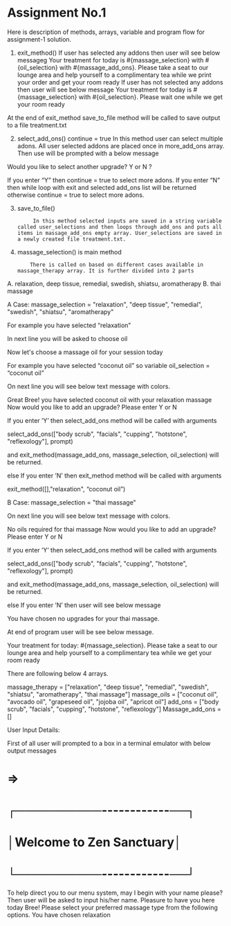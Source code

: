 # Assignment No.1
Here is description of methods, arrays, variable and program flow for assignment-1 solution.

1. exit_method()
If user has selected any addons then user will see below messageg
               Your treatment for today is #{massage_selection} with #{oil_selection} with         #{massage_add_ons}. Please take a seat to our lounge area and help yourself to a complimentary tea while we print your order  and get your room ready
If user has not selected any addons then user will see below message
Your treatment for today is #{massage_selection} with #{oil_selection}. Please wait one while we get your room ready

At the end of exit_method save_to_file method will be called to save output to a file treatment.txt

2. select_add_ons()
continue = true
           In this method user can select multiple adons. All user selected addons are placed once in more_add_ons array. Then use will be prompted with a below message

Would you like to select another upgrade? Y or N ?

If you enter “Y” then continue = true to select more adons. 
If you enter “N” then while loop with exit and selected add_ons list will be returned otherwise continue = true to select more adons.

3. save_to_file()

            In this method selected inputs are saved in a string variable called user_selections and then loops through add_ons and puts all items in massage_add_ons empty array. User_selections are saved in a newly created file treatment.txt. 

4. massage_selection() is main method

           There is called on based on different cases available in massage_therapy array. It is further divided into 2 parts

A. relaxation, deep tissue, remedial, swedish, shiatsu, aromatherapy
B. thai massage

A Case: massage_selection = "relaxation", "deep tissue", "remedial", "swedish", "shiatsu", "aromatherapy"

For example you have selected “relaxation”

 In next line you will be asked  to choose oil 

Now let's choose a massage oil for your session today

For example you have selected “coconut oil” so variable 
oil_selection = “coconut oil”

On next line you will see below text message  with colors.

Great Bree! you have selected coconut oil with your relaxation massage
Now would you like to add an upgrade? Please enter Y or N

If you enter ’Y’ then select_add_ons method will be called with arguments

select_add_ons(["body scrub", "facials", "cupping", "hotstone", "reflexology"], prompt)

and exit_method(massage_add_ons, massage_selection, oil_selection) will be returned.

else If you enter ’N’ then exit_method method will be called with arguments

exit_method([],"relaxation", “coconut oil”)


B Case: massage_selection = "thai massage"

On next line you will see below text message  with colors.

No oils required for thai massage
Now would you like to add an upgrade? Please enter Y or N

If you enter ’Y’ then select_add_ons method will be called with arguments

select_add_ons(["body scrub", "facials", "cupping", "hotstone", "reflexology"], prompt)

and exit_method(massage_add_ons, massage_selection, oil_selection) will be returned.

else If you enter ’N’ then user will see below message

You have chosen no upgrades for your thai massage.

At end of program user will be see below message.

Your treatment for today: #{massage_selection}. Please take a seat to our lounge area and help yourself to a complimentary tea while we get your room ready

There are following below 4 arrays.

massage_therapy = ["relaxation", "deep tissue", "remedial", "swedish", "shiatsu", "aromatherapy", "thai massage"]
massage_oils = ["coconut oil", "avocado oil", "grapeseed oil", "jojoba oil", "apricot oil"]
add_ons = ["body scrub", "facials", "cupping", "hotstone", "reflexology"]
Massage_add_ons = []

User Input Details:

First of all user will  prompted to a box in a terminal emulator with below output messages

# =>
# ┌──────────------------──┐
# │Welcome to Zen Sanctuary│
# └──────────------------──┘
To help direct you to our menu system, may I begin with your name please?
Then user will be asked to input his/her name.
Pleasure to have you here today Bree! Please select your preferred massage type from the following options.
You have chosen relaxation
